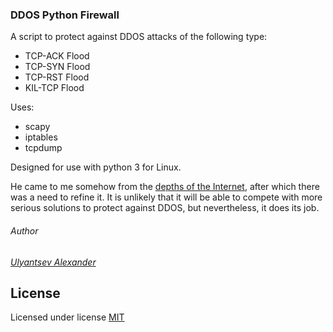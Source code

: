 ### DDOS Python Firewall

A script to protect against DDOS attacks of the following type:
- TCP-ACK Flood
- TCP-SYN Flood
- TCP-RST Flood
- KIL-TCP Flood

Uses:
- scapy
- iptables
- tcpdump

Designed for use with python 3 for Linux.

He came to me somehow from the [depths of the Internet](https://hastebin.com/ruxacodino.py), after which there was a need to refine it. It is unlikely that it will be able to compete with more serious solutions to protect against DDOS, but nevertheless, it does its job.

###### Author

[*Ulyantsev Alexander*](mailto:it.bumerang@gmail.com)

## License
Licensed under license [MIT](LICENSE.txt)